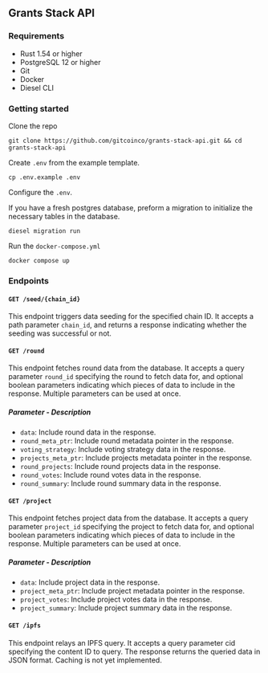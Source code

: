 ## Grants Stack API

### Requirements

- Rust 1.54 or higher
- PostgreSQL 12 or higher
- Git
- Docker
- Diesel CLI

### Getting started

Clone the repo

```shell
git clone https://github.com/gitcoinco/grants-stack-api.git && cd grants-stack-api
```

Create `.env` from the example template.

```shell
cp .env.example .env
```

Configure the `.env`.

If you have a fresh postgres database, preform a migration to initialize the necessary tables in the database.

```shell
diesel migration run
```

Run the `docker-compose.yml`

```shell
docker compose up
```

### Endpoints

#### `GET /seed/{chain_id}`

This endpoint triggers data seeding for the specified chain ID. It accepts a path parameter `chain_id`, and returns a response indicating whether the seeding was successful or not.

#### `GET /round`

This endpoint fetches round data from the database. It accepts a query parameter `round_id` specifying the round to fetch data for, and optional boolean parameters indicating which pieces of data to include in the response. Multiple parameters can be used at once.

##### Parameter - Description

- `data`: Include round data in the response.
- `round_meta_ptr`: Include round metadata pointer in the response.
- `voting_strategy`: Include voting strategy data in the response.
- `projects_meta_ptr`: Include projects metadata pointer in the response.
- `round_projects`: Include round projects data in the response.
- `round_votes`: Include round votes data in the response.
- `round_summary`: Include round summary data in the response. 

#### `GET /project`

This endpoint fetches project data from the database. It accepts a query parameter `project_id` specifying the project to fetch data for, and optional boolean parameters indicating which pieces of data to include in the response. Multiple parameters can be used at once.

##### Parameter - Description

- `data`: Include project data in the response.
- `project_meta_ptr`: Include project metadata pointer in the response.
- `project_votes`: Include project votes data in the response.
- `project_summary`: Include project summary data in the response.

#### `GET /ipfs`

This endpoint relays an IPFS query. It accepts a query parameter cid specifying the content ID to query. The response returns the queried data in JSON format. Caching is not yet implemented.
